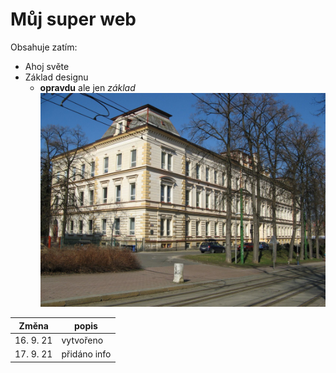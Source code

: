 # Můj super web
Obsahuje zatím:
* Ahoj světe
* Základ designu
    * **opravdu** ale jen *základ*
![pslib](./SPSSE_Liberec_1.jpg)

**Změna** | **popis**
--------- | ---------
16. 9. 21 | vytvořeno
17. 9. 21 | přidáno info